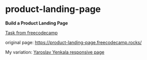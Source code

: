 # product-landing-page
**Build a Product Landing Page**

[Task from freecodecamp](https://www.freecodecamp.org/learn/responsive-web-design/responsive-web-design-projects/build-a-product-landing-page)

original page: https://product-landing-page.freecodecamp.rocks/

My variation: [Yaroslav Yenkala responsive page](https://yaroslavrick.github.io/product-landing-page/)